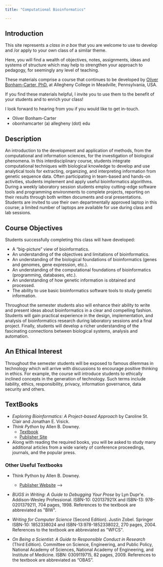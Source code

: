 ```yaml
---
title: "Computational Bioinformatics"

---
```


## Introduction

This site represents a _class in a box_ that you are welcome to use to develop and /or apply to your own class of a similar theme.

Here, you will find a wealth of objectives, notes, assignments, ideas and systems of structure which may help to strengthen your approach to pedagogy, for seemingly any level of teaching.

These materials comprise a course that continues to be developed by [Oliver Bonham-Carter, PhD.](https://www.oliverbonhamcarter.com/) at Allegheny College in Meadville, Pennsylvania, USA. 

If you find these materials helpful, I invite you to use them to the benefit of your students and to enrich your class! 

I look forward to hearing from you if you would like to get in-touch.

* Oliver Bonham-Carter
* obonhamcarter (a) allegheny (dot) edu

## Description

An introduction to the development and application of methods, from the computational and information sciences, for the investigation of biological phenomena. In this interdisciplinary course, students integrate computational techniques with biological knowledge to develop and use analytical tools for extracting, organizing, and interpreting information from genetic sequence data. Often participating in team-based and hands-on activities, students implement and apply useful bioinformatics algorithms. During a weekly laboratory session students employ cutting-edge software tools and programming environments to complete projects, reporting on their results through both written documents and oral presentations. Students are invited to use their own departmentally approved laptop in this course; a limited number of laptops are available for use during class and lab sessions.

## Course Objectives

Students successfully completing this class will have developed:

* A “big-picture” view of bioinformatics.
* An understanding of the objectives and limitations of bioinformatics.
* An understanding of the biological foundations of bioinformatics (genes and genomes, gene expression, etc.).
* An understanding of the computational foundations of bioinformatics (programming, databases, etc.).
* An understanding of how genetic information is obtained and processed.
* The ability to use basic bioinformatics software tools to study genetic information.

Throughout the semester students also will enhance their ability to write and present ideas about bioinformatics in a clear and compelling fashion. Students will gain practical experience in the design, implementation, and analysis of bioinformatics research during laboratory sessions and a final project. Finally, students will develop a richer understanding of the fascinating connections between biological systems, analysis and automation.

## An Ethical Interest

Throughout the semester students will be exposed to famous dilemmas in technology which will arrive with discussions to encourage positive thinking in ethics. For example, the course will introduce students to ethically inclined concepts in the generation of technology. Such terms include liability, ethics, responsibility, privacy, information governance, data security and others.

## TextBooks

* _Exploring Bioinformatics: A Project-based Approach_ by Caroline St. Clair and Jonathan E. Visick.
* _Think Python_ by Allen B. Downey.
  + [Textbook](http://greenteapress.com/thinkpython/thinkpython.pdf)
  + [Publisher Site](http://greenteapress.com/wp/think-python/)
* Along with reading the required books, you will be asked to study many additional articles from a wide variety of conference proceedings, journals, and the popular press.

### Other Useful Textbooks

* Think Python by Allen B. Downey.
  + [Publisher Website](https://greenteapress.com/wp/) -->

* _BUGS in Writing: A Guide to Debugging Your Prose_ by Lyn Dupr\'e. Addison-Wesley Professional. ISBN-10: 020137921X and ISBN-13: 978-0201379211, 704 pages, 1998. References to the textbook are abbreviated as "BIW".

* _Writing for Computer Science_ (Second Edition). Justin Zobel. Springer ISBN-10: 1852338024 and ISBN-13:978-1852338022, 270 pages, 2004. References to the textbook are abbreviated as "WFCS".

* _On Being a Scientist: A Guide to Responsible Conduct in Research_ (Third Edition). Committee on Science, Engineering, and Public Policy, National Academy of Sciences, National Academy of Engineering, and Institute of Medicine. ISBN: 0309119715, 82 pages, 2009. References to the textbook are abbreviated as “OBAS”.
